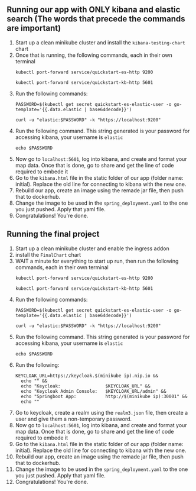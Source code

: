 ## Running our app with ONLY kibana and elastic search (The words that precede the commands are important)

1. Start up a clean minikube cluster and install the `kibana-testing-chart` chart
2. Once that is running, the following commands, each in their own terminal
    ```
    kubectl port-forward service/quickstart-es-http 9200
    ``` 
    ```
    kubectl port-forward service/quickstart-kb-http 5601
    ```
3. Run the following commands:
    ```
    PASSWORD=$(kubectl get secret quickstart-es-elastic-user -o go-template='{{.data.elastic | base64decode}}')
    ```
    ```
    curl -u "elastic:$PASSWORD" -k "https://localhost:9200"
    ```
4. Run the following command. This string generated is your password for accessing kibana, your username is `elastic`
    ```
    echo $PASSWORD
    ```
5. Now go to `localhost:5601`, log into kibana, and create and format your map data. Once that is done, go to share and get the line of code required to embede it
6. Go to the `kibana.html` file in the static folder of our app (folder name: initial). Replace the old line for connecting to kibana with the new one.
7. Rebuild our app, create an image using the remade jar file, then push that to dockerhub.
8. Change the image to be used in the `spring_deployment.yaml` to the one you just pushed. Apply that yaml file.
9. Congratulations! You're done.

## Running the final project

1. Start up a clean minikube cluster and enable the ingress addon
2. install the `FinalChart` chart
3. WAIT a minute for everything to start up run, then run the following commands, each in their own terminal
    ```
    kubectl port-forward service/quickstart-es-http 9200
    ``` 
    ```
    kubectl port-forward service/quickstart-kb-http 5601
    ```
4. Run the following commands:
    ```
    PASSWORD=$(kubectl get secret quickstart-es-elastic-user -o go-template='{{.data.elastic | base64decode}}')
    ```
    ```
    curl -u "elastic:$PASSWORD" -k "https://localhost:9200"
    ```
5. Run the following command. This string generated is your password for accessing kibana, your username is `elastic`
    ```
    echo $PASSWORD
    ```
6. Run the following:
   ```
   KEYCLOAK_URL=https://keycloak.$(minikube ip).nip.io &&
     echo "" &&
     echo "Keycloak:                 $KEYCLOAK_URL" &&
     echo "Keycloak Admin Console:   $KEYCLOAK_URL/admin" &&
     echo "Springboot App:           http://$(minikube ip):30001" &&
     echo ""
   ```
7. Go to keycloak, create a realm using the `realm3.json` file, then create a user and give them a non-temporary password.
8. Now go to `localhost:5601`, log into kibana, and create and format your map data. Once that is done, go to share and get the line of code required to embede it
9. Go to the `kibana.html` file in the static folder of our app (folder name: initial). Replace the old line for connecting to kibana with the new one.
10. Rebuild our app, create an image using the remade jar file, then push that to dockerhub.
11. Change the image to be used in the `spring_deployment.yaml` to the one you just pushed. Apply that yaml file.
12. Congratulations! You're done.